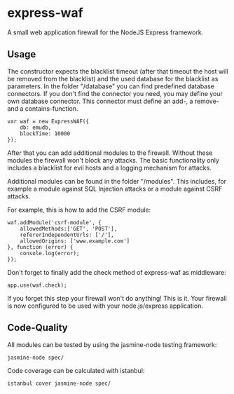 express-waf
===========

A small web application firewall for the NodeJS Express framework.

Usage
----------
The constructor expects the blacklist timeout (after that timeout the host will be removed from the blacklist) and
the used database for the blacklist as parameters.
In the folder "/database" you can find predefined database connectors. If you don't find the connector you need, you may
define your own database connector. This connector must define an add-, a remove- and a contains-function.
```
var waf = new ExpressWAF({
    db: emudb,
    blockTime: 10000
});
```

After that you can add additional modules to the firewall. Without these modules the firewall won't block
any attacks. The basic functionality only includes a blacklist for evil hosts and a logging mechanism for attacks.

Additional modules can be found in the folder "/modules". This includes, for example a module against SQL Injection attacks or
a module against CSRF attacks.

For example, this is how to add the CSRF module:
```
waf.addModule('csrf-module', {
    allowedMethods:['GET', 'POST'],
    refererIndependentUrls: ['/'],
    allowedOrigins: ['www.example.com']
}, function (error) {
    console.log(error);
});
```

Don't forget to finally add the check method of express-waf as middleware:
```
app.use(waf.check);
```
If you forget this step your firewall won't do anything!
This is it. Your firewall is now configured to be used with your node.js/express application.

Code-Quality
---------
All modules can be tested by using the jasmine-node testing framework:
```
jasmine-node spec/
```

Code coverage can be calculated with istanbul:
```
istanbul cover jasmine-node spec/
```